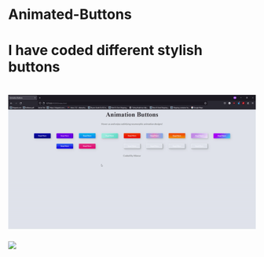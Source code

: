 # Animated-Buttons

<h1> I have coded different stylish buttons </h1>

# ![](gifff.gif)

![](gif.gif)
